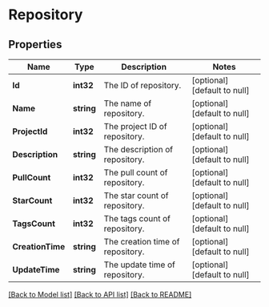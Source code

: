 # Repository

## Properties
Name | Type | Description | Notes
------------ | ------------- | ------------- | -------------
**Id** | **int32** | The ID of repository. | [optional] [default to null]
**Name** | **string** | The name of repository. | [optional] [default to null]
**ProjectId** | **int32** | The project ID of repository. | [optional] [default to null]
**Description** | **string** | The description of repository. | [optional] [default to null]
**PullCount** | **int32** | The pull count of repository. | [optional] [default to null]
**StarCount** | **int32** | The star count of repository. | [optional] [default to null]
**TagsCount** | **int32** | The tags count of repository. | [optional] [default to null]
**CreationTime** | **string** | The creation time of repository. | [optional] [default to null]
**UpdateTime** | **string** | The update time of repository. | [optional] [default to null]

[[Back to Model list]](../README.md#documentation-for-models) [[Back to API list]](../README.md#documentation-for-api-endpoints) [[Back to README]](../README.md)


